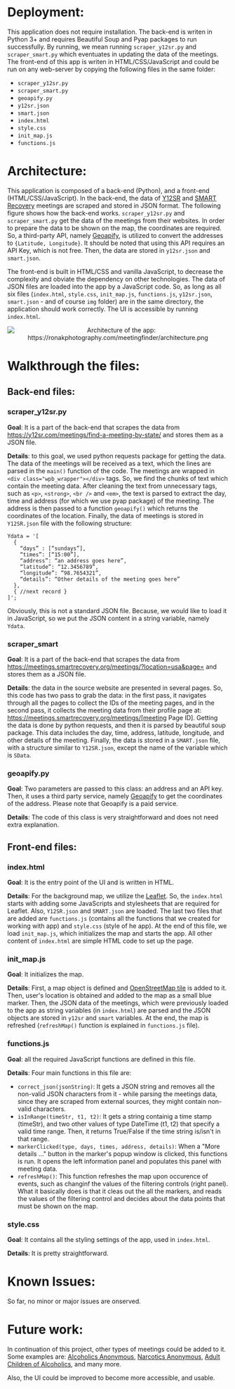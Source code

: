# Deployment:
This application does not require installation. The back-end is writen in Python 3+ and requires Beautiful Soup and Pyap packages to run successfully. By running, we mean running `scraper_y12sr.py` and `scraper_smart.py` which eventuates in updating the data of the meetings.
The front-end of this app is writen in HTML/CSS/JavaScript and could be run on any web-server by copying the following files in the same folder:
 * `scraper_y12sr.py`
 * `scraper_smart.py`
 * `geoapify.py`
 * `y12sr.json`
 * `smart.json`
 * `index.html`
 * `style.css`
 * `init_map.js`
 * `functions.js`

# Architecture:
This application is composed of a back-end (Python), and a front-end (HTML/CSS/JavaScript). In the back-end, the data of [Y12SR](https://y12sr.com/) and [SMART Recovery](https://www.smartrecovery.org/) meetings are scraped and stored in JSON format. The following figure shows how the back-end works. `scraper_y12sr.py` and `scraper_smart.py` get the data of the meetings from their websites. In order to prepare the data to be shown on the map, the coordinates are required. So, a third-party API, namely [Geoapify](https://www.geoapify.com/), is utilized to convert the addresses to `{Latitude, Longitude}`. It should be noted that using this API requires an API Key, which is not free. Then, the data are stored in `y12sr.json` and `smart.json`.

The front-end is built in HTML/CSS and vanilla JavaScript, to decrease the complexity and obviate the dependency on other technologies. The data of JSON files are loaded into the app by a JavaScript code. So, as long as all six files (`index.html`, `style.css`, `init_map.js`, `functions.js`, `y12sr.json`, `smart.json` - and of course `img` folder) are in the same directory, the application should work correctly. The UI is accessible by running `index.html`.

<center><img src=https://ronakphotography.com/meetingfinder/architecture.png alt="Architecture of the app: https://ronakphotography.com/meetingfinder/architecture.png"></center> 

# Walkthrough the files:
## Back-end files:
### scraper_y12sr.py
**Goal**: It is a part of the back-end that scrapes the data from https://y12sr.com/meetings/find-a-meeting-by-state/ and stores them as a JSON file.

**Details**: to this goal, we used python requests package for getting the data. The data of the meetings will be received as a text, which the lines are parsed in the `main()` function of the code. The meetings are wrapped in `<div class="wpb_wrapper"></div>` tags. So, we find the chunks of text which contain the meeting data. After cleaning the text from unnecessary tags, such as `<p>`, `<strong>`, `<br />` and `<em>`, the text is parsed to extract the day, time and address (for which we use pyap package) of the meeting. The address is then passed to a function `geoapify()` which returns the coordinates of the location. Finally, the data of meetings is stored in `Y12SR.json` file with the following structure:
```
Ydata = '[
  {
    “days” : [“sundays”],
    “times”: [“15:00”],
    “address”: “an address goes here”,
    “latitude”: “12.3456789”,
    “longitude”: ”98.7654321”,
    “details”: “Other details of the meeting goes here”
  },
  { //next record }
]';
```
Obviously, this is not a standard JSON file. Because, we would like to load it in JavaScript, so we put the JSON content in a string variable, namely `Ydata`.



### scraper_smart
**Goal**: It is a part of the back-end that scrapes the data from https://meetings.smartrecovery.org/meetings/?location=usa&page= and stores them as a JSON file.

**Details**: the data in the source website are presented in several pages. So, this code has two pass to grab the data: in the first pass, it navigates through all the pages to collect the IDs of the meeting pages, and in the second pass, it collects the meeting data from their profile page at: https://meetings.smartrecovery.org/meetings/[meeting Page ID].
Getting the data is done by python requests, and then it is parsed by beautiful soup package. This data includes the day, time, address, latitude, longitude, and other details of the meeting. Finally, the data is stored in a `SMART.json` file, with a structure similar to `Y12SR.json`, except the name of the variable which is `SData`.


### geoapify.py
**Goal**: Two parameters are passed to this class: an address and an API key. Then, it uses a third party service, namely [Geoapify](https://www.geoapify.com/) to get the coordinates of the address. Please note that Geoapify is a paid service. 

**Details**: The code of this class is very straightforward and does not need extra explanation.

## Front-end files:
### index.html
**Goal**: It is the entry point of the UI and is written in HTML.

**Details**: For the background map, we utilize the [Leaflet](https://leafletjs.com/examples/quick-start/). So, the `index.html` starts with adding some JavaScripts and stylesheets that are required for Leaflet. Also, `Y12SR.json` and `SMART.json` are loaded. The last two files that are added are `functions.js` (contains all the functions that we created for working with app) and `style.css` (style of he app). At the end of this file, we load `init_map.js`, which initializes the map and starts the app. All other content of `index.html` are simple HTML code to set up the page.

### init_map.js
**Goal**: It initializes the map.

**Details**: First, a map object is defined and [OpenStreetMap tile](https://www.openstreetmap.org/) is added to it. Then, user's location is obtained and added to the map as a small blue marker. Then, the JSON data of the meetings, which were previously loaded to the app as string variables (in `index.html`) are parsed and the JSON objects are stored in `y12sr` and `smart` variables. At the end, the map is refreshed (`refreshMap()` function is explained in `functions.js` file).


### functions.js
**Goal**: all the required JavaScript functions are defined in this file.

**Details**: Four main functions in this file are:
* `correct_json(jsonString)`: It gets a JSON string and removes all the non-valid JSON characters from it - while parsing the meetings data, since they are scraped from external sources, they might contain non-valid characters.
* `isInRange(timeStr, t1, t2)`: It gets a string containig a time stamp (timeStr), and two other values of type DateTime (t1, t2) that specify a valid time range. Then, it returns True/False if the time string is/isn't in that range.
* `markerClicked(type, days, times, address, details)`: When a "More details ..." button in the marker's popup window is clicked, this functions is run. It opens the left information panel and populates this panel with meeting data.
* `refreshMap()`: This function refreshes the map upon occurence of events, such as changinf the values of the filtering controls (right panel). What it basically does is that it cleas out the all the markers, and reads the values of the filtering control and decides about the data points that must be shown on the map.


### style.css
**Goal**: It contains all the styling settings of the app, used in `index.html`.

**Details**: It is pretty straightforward.

# Known Issues:
So far, no minor or major issues are onserved. 

# Future work:
In continuation of this project, other types of meetings could be added to it. Some examples are: [Alcoholics Anonymous](https://www.aa.org/find-aa), [Narcotics Anonymous](https://www.na.org/meetingsearch/), [Adult Children of Alcoholics](https://adultchildren.org/meeting-search/), and many more.

Also, the UI could be improved to become more accessible, and usable.


